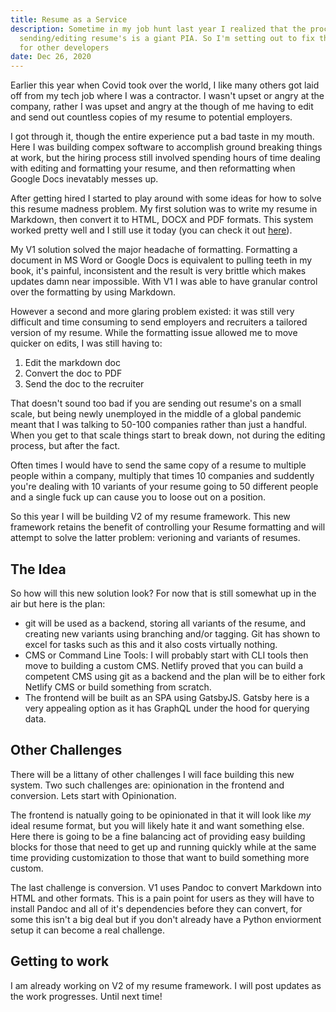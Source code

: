 ```yaml
---
title: Resume as a Service
description: Sometime in my job hunt last year I realized that the process of
  sending/editing resume's is a giant PIA. So I'm setting out to fix the problem
  for other developers
date: Dec 26, 2020
---
```


Earlier this year when Covid took over the world, I like many others got laid
off from my tech job where I was a contractor. I wasn't upset or angry at the
company, rather I was upset and angry at the though of me having to edit and
send out countless copies of my resume to potential employers.

I got through it, though the entire experience put a bad taste in my mouth.
Here I was building compex software to accomplish ground breaking things at
work, but the hiring process still involved spending hours of time dealing with
editing and formatting your resume, and then reformatting when Google Docs
inevatably messes up.

After getting hired I started to play around with some ideas for how to solve
this resume madness problem. My first solution was to write my resume in
Markdown, then convert it to HTML, DOCX and PDF formats. This system worked
pretty well and I still use it today (you can check it out
[here](https://resume.glvn.co)).

My V1 solution solved the major headache of formatting. Formatting a document in
MS Word or Google Docs is equivalent to pulling teeth in my book, it's painful,
inconsistent and the result is very brittle which makes updates damn near
impossible. With V1 I was able to have granular control over the formatting by
using Markdown.

However a second and more glaring problem existed: it was still very difficult
and time consuming to send employers and recruiters a tailored version of my
resume. While the formatting issue allowed me to move quicker on edits, I was
still having to:

1. Edit the markdown doc
2. Convert the doc to PDF
3. Send the doc to the recruiter

That doesn't sound too bad if you are sending out resume's on a small scale,
but being newly unemployed in the middle of a global pandemic meant that I was
talking to 50-100 companies rather than just a handful. When you get to that
scale things start to break down, not during the editing process, but after the
fact.

Often times I would have to send the same copy of a resume to multiple people
within a company, multiply that times 10 companies and suddently you're dealing
with 10 variants of your resume going to 50 different people and a single fuck
up can cause you to loose out on a position.

So this year I will be building V2 of my resume framework. This new framework
retains the benefit of controlling your Resume formatting and will attempt to
solve the latter problem: verioning and variants of resumes.

## The Idea

So how will this new solution look? For now that is still somewhat up in the air
but here is the plan:

- git will be used as a backend, storing all variants of the resume, and
  creating new variants using branching and/or tagging. Git has shown to excel
  for tasks such as this and it also costs virtually nothing.
- CMS or Command Line Tools: I will probably start with CLI tools then move to
  building a custom CMS. Netlify proved that you can build a competent CMS using
  git as a backend and the plan will be to either fork Netlify CMS or build
  something from scratch.
- The frontend will be built as an SPA using GatsbyJS. Gatsby here is a very
  appealing option as it has GraphQL under the hood for querying data.

## Other Challenges

There will be a littany of other challenges I will face building this new
system. Two such challenges are: opinionation in the frontend and conversion.
Lets start with Opinionation.

The frontend is natually going to be opinionated in that it will look like _my_
ideal resume format, but you will likely hate it and want something else. Here
there is going to be a fine balancing act of providing easy building blocks for
those that need to get up and running quickly while at the same time providing
customization to those that want to build something more custom.

The last challenge is conversion. V1 uses Pandoc to convert Markdown into HTML
and other formats. This is a pain point for users as they will have to install
Pandoc and all of it's dependencies before they can convert, for some this
isn't a big deal but if you don't already have a Python enviorment setup it can
become a real challenge.

## Getting to work

I am already working on V2 of my resume framework. I will post updates as the
work progresses. Until next time!
